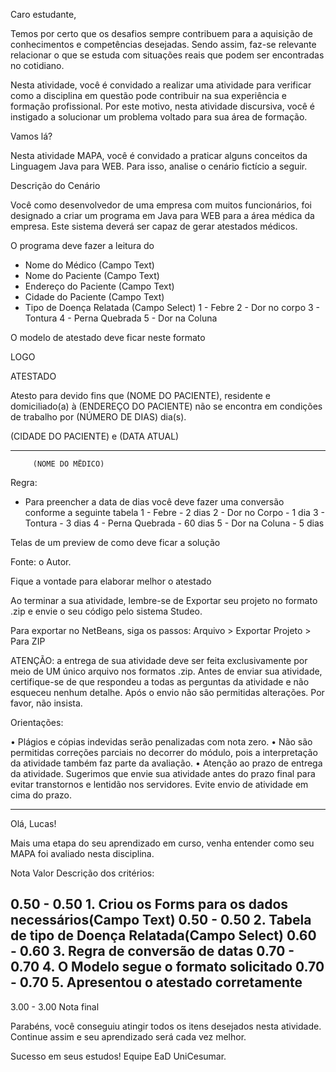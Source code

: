 Caro estudante,

Temos por certo que os desafios sempre contribuem para a aquisição de conhecimentos e competências desejadas. Sendo assim, faz-se relevante relacionar o que se estuda com situações reais que podem ser encontradas no cotidiano.

Nesta atividade, você é convidado a realizar uma atividade para verificar como a disciplina em questão pode contribuir na sua experiência e formação profissional. Por este motivo, nesta atividade discursiva, você é instigado a solucionar um problema voltado para sua área de formação.

Vamos lá?

Nesta atividade MAPA, você é convidado a praticar alguns conceitos da Linguagem Java para WEB. Para isso, analise o cenário fictício a seguir.

Descrição do Cenário

Você como desenvolvedor de uma empresa com muitos funcionários, foi designado a criar um programa em Java para WEB para a área médica da empresa. Este sistema deverá ser capaz de gerar atestados médicos.

O programa deve fazer a leitura do
- Nome do Médico (Campo Text)
- Nome do Paciente (Campo Text)
- Endereço do Paciente (Campo Text)
- Cidade do Paciente (Campo Text)
- Tipo de Doença Relatada  (Campo Select)
    1 - Febre
    2 - Dor no corpo
    3 - Tontura
    4 - Perna Quebrada
    5 - Dor na Coluna
    
O modelo de atestado deve ficar neste formato

LOGO

ATESTADO

Atesto para devido fins que (NOME DO PACIENTE), residente e domiciliado(a) à (ENDEREÇO DO PACIENTE) não se encontra em condições de trabalho por (NÚMERO DE DIAS) dia(s).

(CIDADE DO PACIENTE) e (DATA ATUAL)


_______________________________________
         (NOME DO MËDICO)

Regra:         
- Para preencher a data de dias você deve fazer uma conversão conforme a seguinte tabela 
 1 - Febre - 2 dias
 2 - Dor no Corpo - 1 dia
 3 - Tontura - 3 dias
 4 - Perna Quebrada - 60 dias
 5 - Dor na Coluna - 5 dias

Telas de um preview de como deve ficar a solução


 
 
Fonte: o Autor.

Fique a vontade para elaborar melhor o atestado

Ao terminar a sua atividade, lembre-se de Exportar seu projeto no formato .zip e envie o seu código pelo sistema Studeo.

Para exportar no NetBeans, siga os passos: Arquivo > Exportar Projeto > Para ZIP

ATENÇÃO: a entrega de sua atividade deve ser feita exclusivamente por meio de UM único arquivo nos formatos .zip. 
Antes de enviar sua atividade, certifique-se de que respondeu a todas as perguntas da atividade e não esqueceu nenhum detalhe. Após o envio não são permitidas alterações. Por favor, não insista.

Orientações:

•   Plágios e cópias indevidas serão penalizadas com nota zero.
•   Não são permitidas correções parciais no decorrer do módulo, pois a interpretação da atividade também faz parte da avaliação.
•   Atenção ao prazo de entrega da atividade. Sugerimos que envie sua atividade antes do prazo final para evitar transtornos e lentidão nos servidores. Evite envio de atividade em cima do prazo. 

*************************************************

Olá, Lucas!

Mais uma etapa do seu aprendizado em curso, venha entender como seu MAPA foi avaliado nesta disciplina.

Nota  Valor    Descrição dos critérios:

0.50 - 0.50      1. Criou os Forms para os dados necessários(Campo Text)
0.50 - 0.50      2. Tabela de tipo de Doença Relatada(Campo Select)
0.60 - 0.60      3. Regra de conversão de datas
0.70 - 0.70      4. O Modelo segue o formato solicitado
0.70 - 0.70      5. Apresentou o atestado corretamente
-----------
3.00 - 3.00      Nota final

Parabéns, você conseguiu atingir todos os itens desejados nesta atividade. Continue assim e seu aprendizado será cada vez melhor.

Sucesso em seus estudos!
Equipe EaD UniCesumar.
